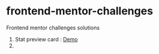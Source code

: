 # frontend-mentor-challenges
Frontend mentor challenges solutions

1. Stat preview card : [Demo](https://frontend-mentor-challenges-lime.vercel.app/)
2. 
